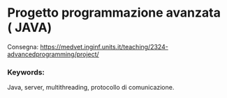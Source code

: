 # Progetto programmazione avanzata ( JAVA)
Consegna: https://medvet.inginf.units.it/teaching/2324-advancedprogramming/project/
### Keywords:
Java, server, multithreading, protocollo di comunicazione.
